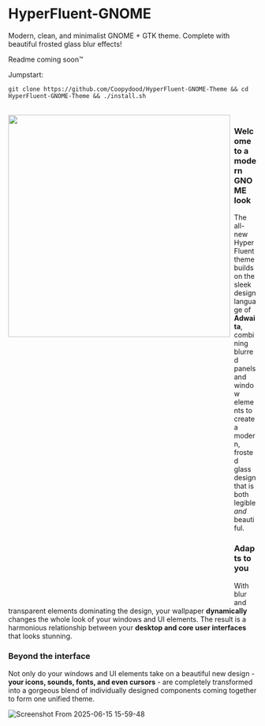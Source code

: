 # HyperFluent-GNOME
Modern, clean, and minimalist GNOME + GTK theme. Complete with beautiful frosted glass blur effects! 

Readme coming soon™

Jumpstart:
```
git clone https://github.com/Coopydood/HyperFluent-GNOME-Theme && cd HyperFluent-GNOME-Theme && ./install.sh
```

<br>

<img align="left" width="450" src="https://github.com/user-attachments/assets/029b3c16-a1f7-49c6-b1e5-c48a54f4e1bf">
<img align="left" src="https://github.com/Coopydood/ultimate-macOS-KVM/assets/39441479/8f69f9b9-cf23-4e8b-adf3-95862a23e2ba" height=980 width=2 />

### Welcome to a modern GNOME look

The all-new HyperFluent theme builds on the sleek design language of **Adwaita**, combining blurred panels and window elements to create a modern, frosted glass design that is both legible _and_ beautiful.
<br>

### Adapts to you

With blur and transparent elements dominating the design, your wallpaper **dynamically** changes the whole look of your windows and UI elements. The result is a harmonious relationship between your **desktop and core user interfaces** that looks stunning.
<br>

### Beyond the interface

Not only do your windows and UI elements take on a beautiful new design - **your icons, sounds, fonts, and even cursors** - are completely transformed into a gorgeous blend of individually designed components coming together to form one unified theme.
<br>

![Screenshot From 2025-06-15 15-59-48](https://github.com/user-attachments/assets/0e0ac985-0959-4d31-8a9d-f714e05fceeb)

